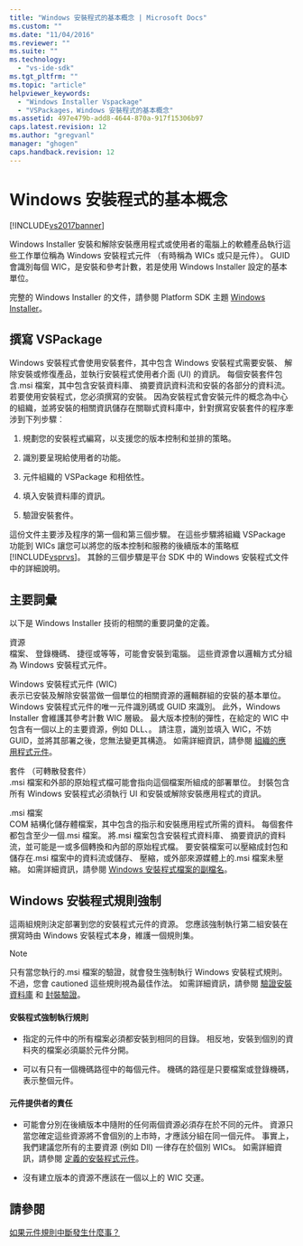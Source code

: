 ```yaml
---
title: "Windows 安裝程式的基本概念 | Microsoft Docs"
ms.custom: ""
ms.date: "11/04/2016"
ms.reviewer: ""
ms.suite: ""
ms.technology: 
  - "vs-ide-sdk"
ms.tgt_pltfrm: ""
ms.topic: "article"
helpviewer_keywords: 
  - "Windows Installer Vspackage"
  - "VSPackages，Windows 安裝程式的基本概念"
ms.assetid: 497e479b-add8-4644-870a-917f15306b97
caps.latest.revision: 12
ms.author: "gregvanl"
manager: "ghogen"
caps.handback.revision: 12
---
```

# Windows 安裝程式的基本概念
[!INCLUDE[vs2017banner](../../code-quality/includes/vs2017banner.md)]

Windows Installer 安裝和解除安裝應用程式或使用者的電腦上的軟體產品執行這些工作單位稱為 Windows 安裝程式元件 （有時稱為 WICs 或只是元件）。 GUID 會識別每個 WIC，是安裝和參考計數，若是使用 Windows Installer 設定的基本單位。  
  
 完整的 Windows Installer 的文件，請參閱 Platform SDK 主題 [Windows Installer](http://msdn.microsoft.com/library/aa372866.aspx)。  
  
## 撰寫 VSPackage  
 Windows 安裝程式會使用安裝套件，其中包含 Windows 安裝程式需要安裝、 解除安裝或修復產品，並執行安裝程式使用者介面 \(UI\) 的資訊。 每個安裝套件包含.msi 檔案，其中包含安裝資料庫、 摘要資訊資料流和安裝的各部分的資料流。 若要使用安裝程式，您必須撰寫的安裝。 因為安裝程式會安裝元件的概念為中心的組織，並將安裝的相關資訊儲存在關聯式資料庫中，針對撰寫安裝套件的程序牽涉到下列步驟︰  
  
1.  規劃您的安裝程式編寫，以支援您的版本控制和並排的策略。  
  
2.  識別要呈現給使用者的功能。  
  
3.  元件組織的 VSPackage 和相依性。  
  
4.  填入安裝資料庫的資訊。  
  
5.  驗證安裝套件。  
  
 這份文件主要涉及程序的第一個和第三個步驟。 在這些步驟將組織 VSPackage 功能到 WICs 讓您可以將您的版本控制和服務的後續版本的策略框 [!INCLUDE[vsprvs](../../code-quality/includes/vsprvs_md.md)]。 其餘的三個步驟是平台 SDK 中的 Windows 安裝程式文件中的詳細說明。  
  
## 主要詞彙  
 以下是 Windows Installer 技術的相關的重要詞彙的定義。  
  
 資源  
 檔案、 登錄機碼、 捷徑或等等，可能會安裝到電腦。 這些資源會以邏輯方式分組為 Windows 安裝程式元件。  
  
 Windows 安裝程式元件 \(WIC\)  
 表示已安裝及解除安裝當做一個單位的相關資源的邏輯群組的安裝的基本單位。 Windows 安裝程式元件的唯一元件識別碼或 GUID 來識別。 此外，Windows Installer 會維護其參考計數 WIC 層級。 最大版本控制的彈性，在給定的 WIC 中包含有一個以上的主要資源，例如 DLL、。 請注意，識別並填入 WIC，不妨 GUID，並將其部署之後，您無法變更其構造。 如需詳細資訊，請參閱 [組織的應用程式元件](http://msdn.microsoft.com/library/aa370561.aspx)。  
  
 套件 （可轉散發套件）  
 .msi 檔案和外部的原始程式檔可能會指向這個檔案所組成的部署單位。 封裝包含所有 Windows 安裝程式必須執行 UI 和安裝或解除安裝應用程式的資訊。  
  
 .msi 檔案  
 COM 結構化儲存體檔案，其中包含的指示和安裝應用程式所需的資料。 每個套件都包含至少一個.msi 檔案。 將.msi 檔案包含安裝程式資料庫、 摘要資訊的資料流，並可能是一或多個轉換和內部的原始程式檔。 要安裝檔案可以壓縮成封包和儲存在.msi 檔案中的資料流或儲存、 壓縮，或外部來源媒體上的.msi 檔案未壓縮。 如需詳細資訊，請參閱 [Windows 安裝程式檔案的副檔名](http://msdn.microsoft.com/library/aa372842\(VS.85\).aspx)。  
  
## Windows 安裝程式規則強制  
 這兩組規則決定部署到您的安裝程式元件的資源。 您應該強制執行第二組安裝在撰寫時由 Windows 安裝程式本身，維護一個規則集。  
  
> [!NOTE]
>  只有當您執行的.msi 檔案的驗證，就會發生強制執行 Windows 安裝程式規則。 不過，您會 cautioned 這些規則視為最佳作法。 如需詳細資訊，請參閱 [驗證安裝資料庫](http://msdn.microsoft.com/library/aa372477\(VS.85\).aspx) 和 [封裝驗證](http://msdn.microsoft.com/library/aa370569\(VS.85\).aspx)。  
  
#### 安裝程式強制執行規則  
  
-   指定的元件中的所有檔案必須都安裝到相同的目錄。 相反地，安裝到個別的資料夾的檔案必須屬於元件分開。  
  
-   可以有只有一個機碼路徑中的每個元件。 機碼的路徑是只要檔案或登錄機碼，表示整個元件。  
  
#### 元件提供者的責任  
  
-   可能會分別在後續版本中隨附的任何兩個資源必須存在於不同的元件。 資源只當您確定這些資源將不會個別的上市時，才應該分組在同一個元件。 事實上，我們建議您所有的主要資源 \(例如 Dll\) 一律存在於個別 WICs。 如需詳細資訊，請參閱 [定義的安裝程式元件](http://msdn.microsoft.com/library/aa368269\(VS.85\).aspx)。  
  
-   沒有建立版本的資源不應該在一個以上的 WIC 交運。  
  
## 請參閱  
 [如果元件規則中斷發生什麼事？](http://msdn.microsoft.com/library/aa372795\(VS.85\).aspx)